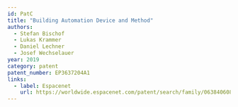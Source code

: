 ```yaml
---
id: PatC
title: "Building Automation Device and Method"
authors:
  - Stefan Bischof
  - Lukas Krammer
  - Daniel Lechner
  - Josef Wechselauer
year: 2019
category: patent
patent_number: EP3637204A1
links:
  - label: Espacenet
    url: https://worldwide.espacenet.com/patent/search/family/063840608/publication/EP3637204A1?q=pn%3DEP3637204A1
---
```

